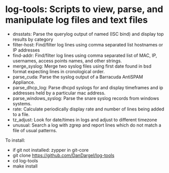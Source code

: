 # log-tools: Scripts to view, parse, and manipulate log files and text files

- dnsstats: Parse the querylog output of named (ISC bind) and display top results by category
- filter-host: Find/filter log lines using comma separated list hostnames or IP addresses
- find-addr: Find/filter log lines using comma separated list of MAC, IP, usernames, access points names, and other strings.
- merge_syslog: Merge two syslog files using first date found in bsd format expecting lines in cronological order.
- parse_cuda: Parse the syslog output of a Barracuda AntiSPAM Appliance.
- parse_dhcp_log: Parse dhcpd syslogs for and display timeframes and ip addresses held by a particular mac address.
- parse_windows_syslog: Parse the snare syslog records from windows systems.
- rate: Calculate periodically display rate and number of lines being added to a file.
- tz_adjust: Look for date/times in logs and adjust to different timezone
- unusual: Search a log with zgrep and report lines which do not match a file of usual patterns.

To install:
- if git not installed: zypper in git-core
- git clone https://github.com/DanDargel/log-tools
- cd log-tools
- make install
